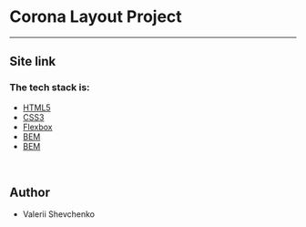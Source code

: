 <h1>Corona Layout Project</h1>
<hr>
<h2>Site link</h2>
<h3>The tech stack is:</h3>
<ul>
<li><a href="https://en.wikipedia.org/wiki/HTML5">HTML5</a></li>
<li><a href="https://en.wikipedia.org/wiki/CSS" >CSS3</a></li>
<li><a href="https://en.wikipedia.org/wiki/CSS_Flexible_Box_Layout" >Flexbox</a></li>
<li><a href="https://en.bem.info/methodology/">BEM</a></li>
<li><a href="https://en.wikipedia.org/wiki/Figma_(software)">BEM</a></li>
</ul>

<br>
<h2>Author</h2>
<ul>
<li>Valerii Shevchenko</li>
</ul>
